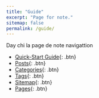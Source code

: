 ```yaml
---
title: "Guide"
excerpt: "Page for note."
sitemap: false
permalink: /guide/
---
```


Day chi la page de note navigattion

- [Quick-Start Guide](https://mmistakes.github.io/minimal-mistakes/docs/quick-start-guide/){: .btn}
- [Posts](/year-archive/){: .btn}
- [Categories](/categories/){: .btn}
- [Tags](/tags/){: .btn}
- [Sitemap](/sitemap/){: .btn}
- [Pages](/page-archive/){: .btn}
